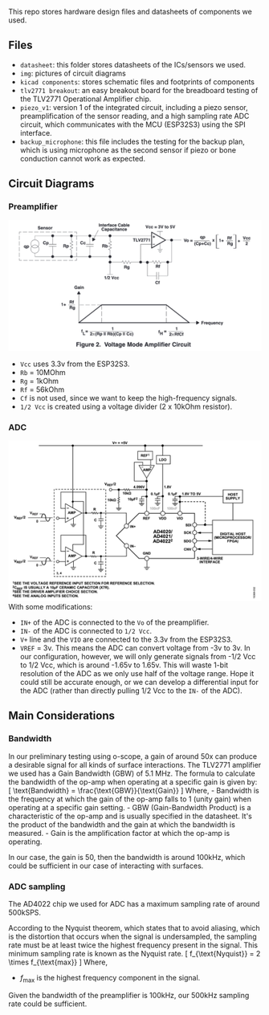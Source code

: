 This repo stores hardware design files and datasheets of components we used.

## Files
- `datasheet`: this folder stores datasheets of the ICs/sensors we used.
- `img`: pictures of circuit diagrams
- `kicad components`: stores schematic files and footprints of components
- `tlv2771 breakout`: an easy breakout board for the breadboard testing of the TLV2771 Operational Amplifier chip.
- `piezo_v1`: version 1 of the integrated circuit, including a piezo sensor, preamplification of the sensor reading, and a high sampling rate ADC circuit, which communicates with the MCU (ESP32S3) using the SPI interface.
- `backup_microphone`: this file includes the testing for the backup plan, which is using microphone as the second sensor if piezo or bone conduction cannot work as expected.

## Circuit Diagrams
### Preamplifier 
![tlv2771](./img/tlv2771.png)
- `Vcc` uses 3.3v from the ESP32S3.
- `Rb` = 10MOhm
- `Rg` = 1kOhm
- `Rf` = 56kOhm
- `Cf` is not used, since we want to keep the high-frequency signals.
- `1/2 Vcc` is created using a voltage divider (2 x 10kOhm resistor).

### ADC 
![Alt text](./img/ad4022.png)
With some modifications:
- `IN+` of the ADC is connected to the `Vo` of the preamplifier.
- `IN-` of the ADC is connected to `1/2 Vcc`.
- `V+` line and the `VIO` are connected to the 3.3v from the ESP32S3.
- `VREF` = 3v. This means the ADC can convert voltage from -3v to 3v. In our configuration, however, we will only generate signals from -1/2 Vcc to 1/2 Vcc, which is around -1.65v to 1.65v. This will waste 1-bit resolution of the ADC as we only use half of the voltage range. Hope it could still be accurate enough, or we can develop a differential input for the ADC (rather than directly pulling 1/2 Vcc to the `IN-` of the ADC).

## Main Considerations
### Bandwidth
In our preliminary testing using o-scope, a gain of around 50x can produce a desirable signal for all kinds of surface interactions. The TLV2771 amplifier we used has a Gain Bandwidth (GBW) of 5.1 MHz. The formula to calculate the bandwidth of the op-amp when operating at a specific gain is given by:
\[ \text{Bandwidth} = \frac{\text{GBW}}{\text{Gain}} \]
Where,
    - Bandwidth is the frequency at which the gain of the op-amp falls to 1 (unity gain) when operating at a specific gain setting.
    - GBW (Gain-Bandwidth Product) is a characteristic of the op-amp and is usually specified in the datasheet. It's the product of the bandwidth and the gain at which the bandwidth is measured.
    - Gain is the amplification factor at which the op-amp is operating.

In our case, the gain is 50, then the bandwidth is around 100kHz, which could be sufficient in our case of interacting with surfaces.

### ADC sampling
The AD4022 chip we used for ADC has a maximum sampling rate of around 500kSPS. 

According to the Nyquist theorem, which states that to avoid aliasing, which is the distortion that occurs when the signal is undersampled, the sampling rate must be at least twice the highest frequency present in the signal. This minimum sampling rate is known as the Nyquist rate.
\[ f_{\text{Nyquist}} = 2 \times f_{\text{max}} \]
Where,
 - $f_{\text{max}}$ is the highest frequency component in the signal.

 Given the bandwidth of the preamplifier is 100kHz, our 500kHz sampling rate could be sufficient.